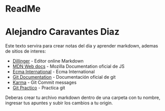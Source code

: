  # ReadMe
 # Alejandro Caravantes Diaz

Este texto servira para crear notas del dia y aprender markdown, ademas de sitios de interes:

 * [Dillinger](https://dillinger.io/) - Editor online Markdown
 * [MDN Web docs](https://developer.mozilla.org/es/docs/Web/JavaScript) - Mozilla Documentation oficial de JS
 * [Ecma International](http://www.ecma-international.org/ecma-262/6.0/#sec-standard-object) - Ecma International
 * [Git Documentation](https://git-scm.com/doc) - Documentación oficial de git
 * [Karma](http://karma-runner.github.io/2.0/dev/git-commit-msg.html) - Git Commit messages
 * [Git Practico](https://github.com/grayghostvisuals/practice-git) - Practica git
 
 Deberas crear tu archivo markdown dentro de una carpeta con tu nombre, ingresar tus apuntes y subir los cambios a tu origin.
 
 
  
 
 


